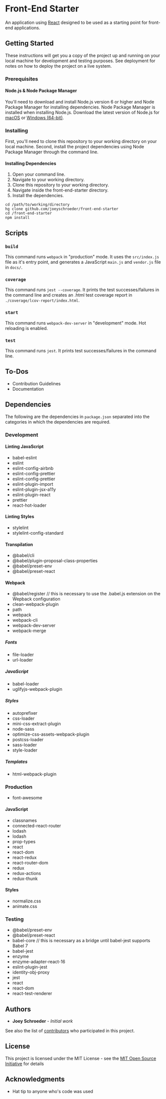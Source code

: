 # Front-End Starter
An application using [React](https://reactjs.org/) designed to be used as a starting point for front-end applications.

## Getting Started

These instructions will get you a copy of the project up and running on your local machine for development and testing purposes. See deployment for notes on how to deploy the project on a live system.

### Prerequisites

#### Node.js & Node Package Manager
You'll need to download and install Node.js version 6 or higher and Node Package Manager for installing dependencies.  Node Package Manager is installed when installing Node.js.  Download the latest version of Node.js for [macOS](https://nodejs.org/dist/v6.11.0/node-v6.11.0.pkg) or [Windows (64-bit)](https://nodejs.org/dist/v6.11.0/node-v6.11.0-x86.msi).

### Installing

First, you'll need to clone this repository to your working directory on your local machine.  Second, install the project dependencies using Node Package Manager through the command line.

#### Installing Dependencies

1. Open your command line.
2. Navigate to your working directory.
3. Clone this repository to your working directory.
4. Navigate inside the front-end-starter directory.
5. Install the dependencies.

```
cd /path/to/working/directory
hg clone github.com/joeyschroeder/front-end-starter
cd /front-end-starter
npm install
```

## Scripts
### `build`
This command runs `webpack` in "production" mode.  It uses the `src/index.js` file as it's entry point, and generates a JavaScript `main.js` and `vendor.js` file in `docs/`.

### `coverage`
This command runs `jest --coverage`.  It prints the test successes/failures in the command line and creates an .html test coverage report in `./coverage/lcov-report/index.html`.

### `start`
This command runs `webpack-dev-server` in "development" mode. Hot reloading is enabled.

### `test`
This command runs `jest`. It prints test successes/failures in the command line.

## To-Dos
* Contribution Guidelines
* Documentation

## Dependencies
The following are the dependencies in `package.json` separated into the categories in which the dependencies are required.

### Development

#### Linting JavaScript
* babel-eslint
* eslint
* eslint-config-airbnb
* eslint-config-prettier
* eslint-config-prettier
* eslint-plugin-import
* eslint-plugin-jsx-a11y
* eslint-plugin-react
* prettier
* react-hot-loader

#### Linting Styles
* stylelint
* stylelint-config-standard

#### Transpilation
* @babel/cli
* @babel/plugin-proposal-class-properties
* @babel/preset-env
* @babel/preset-react

#### Webpack
* @babel/register // this is necessary to use the .babel.js extension on the Wepback configuration
* clean-webpack-plugin
* path
* webpack
* webpack-cli
* webpack-dev-server
* webpack-merge

##### Fonts
* file-loader
* url-loader

##### JavaScript
* babel-loader
* uglifyjs-webpack-plugin

##### Styles
* autoprefixer
* css-loader
* mini-css-extract-plugin
* node-sass
* optimize-css-assets-webpack-plugin
* postcss-loader
* sass-loader
* style-loader

##### Templates
* html-webpack-plugin

### Production
* font-awesome

#### JavaScript
* classnames
* connected-react-router
* lodash
* lodash
* prop-types
* react
* react-dom
* react-redux
* react-router-dom
* redux
* redux-actions
* redux-thunk

#### Styles
* normalize.css
* animate.css

### Testing
* @babel/preset-env
* @babel/preset-react
* babel-core // this is necessary as a bridge until babel-jest supports Babel 7
* babel-jest
* enzyme
* enzyme-adapter-react-16
* eslint-plugin-jest
* identity-obj-proxy
* jest
* react
* react-dom
* react-test-renderer

## Authors

* **Joey Schroeder** - *Initial work*

See also the list of [contributors](https://github.com/joeyschroeder/front-end-starter/contributors) who participated in this project.

## License

This project is licensed under the MIT License - see the [MIT Open Source Initiative](https://opensource.org/licenses/MIT) for details

## Acknowledgments

* Hat tip to anyone who's code was used
